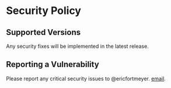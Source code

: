 # Security Policy

## Supported Versions

Any security fixes will be implemented in the latest release.

## Reporting a Vulnerability

Please report any critical security issues to @ericfortmeyer. [email](mailto:e.fortmeyer01@gmail.com).
